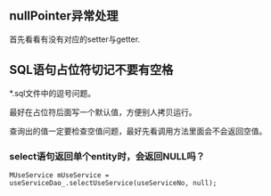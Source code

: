 ## nullPointer异常处理

首先看看有没有对应的setter与getter.

## SQL语句占位符切记不要有空格

*.sql文件中的逗号问题。

最好在占位符后面写一个默认值，方便别人拷贝运行。

查询出的值一定要检查空值问题，最好先看调用方法里面会不会返回空值。

### select语句返回单个entity时，会返回NULL吗？

`MUseService mUseService = useServiceDao_.selectUseService(useServiceNo, null);`

